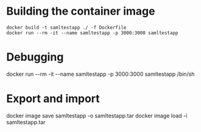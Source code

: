 # Building the container image



```
docker build -t samltestapp ./ -f Dockerfile
docker run --rm -it --name samltestapp -p 3000:3000 samltestapp
```




# Debugging
docker run --rm -it --name samltestapp -p 3000:3000 samltestapp /bin/sh

# Export and import
docker image save samltestapp -o samltestapp.tar
docker image load -i samltestapp.tar

